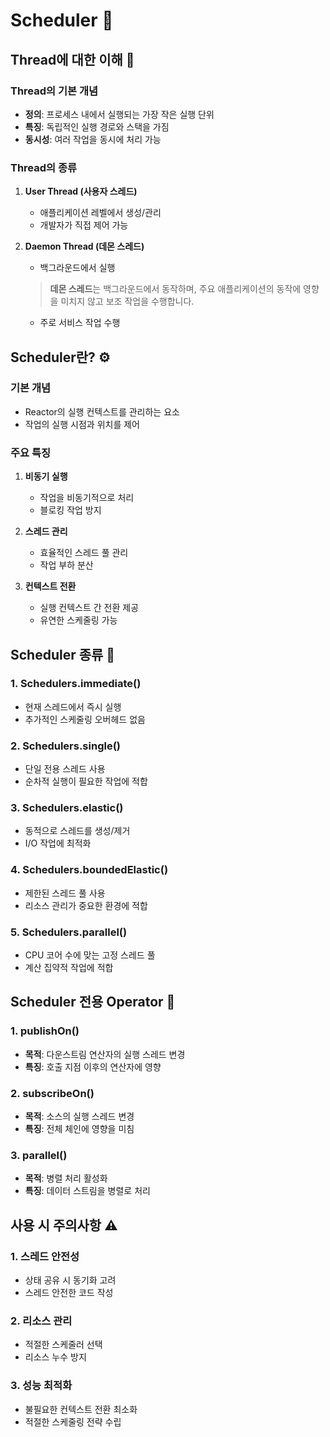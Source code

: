 # Scheduler 📘
  
## Thread에 대한 이해 🧵
  
### Thread의 기본 개념
- **정의**: 프로세스 내에서 실행되는 가장 작은 실행 단위
- **특징**: 독립적인 실행 경로와 스택을 가짐
- **동시성**: 여러 작업을 동시에 처리 가능
  
### Thread의 종류
1. **User Thread (사용자 스레드)**
   - 애플리케이션 레벨에서 생성/관리
   - 개발자가 직접 제어 가능
  
2. **Daemon Thread (데몬 스레드)**
   - 백그라운드에서 실행
   > **데몬 스레드**는 백그라운드에서 동작하며, 주요 애플리케이션의 동작에 영향을 미치지 않고 보조 작업을 수행합니다.
   - 주로 서비스 작업 수행
  
## Scheduler란? ⚙️
  
### 기본 개념
- Reactor의 실행 컨텍스트를 관리하는 요소
- 작업의 실행 시점과 위치를 제어
  
### 주요 특징
1. **비동기 실행**
   - 작업을 비동기적으로 처리
   - 블로킹 작업 방지
  
2. **스레드 관리**
   - 효율적인 스레드 풀 관리
   - 작업 부하 분산
  
3. **컨텍스트 전환**
   - 실행 컨텍스트 간 전환 제공
   - 유연한 스케줄링 가능
  
## Scheduler 종류 🎯
  
### 1. Schedulers.immediate()
- 현재 스레드에서 즉시 실행
- 추가적인 스케줄링 오버헤드 없음
  
### 2. Schedulers.single()
- 단일 전용 스레드 사용
- 순차적 실행이 필요한 작업에 적합
  
### 3. Schedulers.elastic()
- 동적으로 스레드를 생성/제거
- I/O 작업에 최적화
  
### 4. Schedulers.boundedElastic()
- 제한된 스레드 풀 사용
- 리소스 관리가 중요한 환경에 적합
  
### 5. Schedulers.parallel()
- CPU 코어 수에 맞는 고정 스레드 풀
- 계산 집약적 작업에 적합
  
## Scheduler 전용 Operator 💫
  
### 1. publishOn()
- **목적**: 다운스트림 연산자의 실행 스레드 변경
- **특징**: 호출 지점 이후의 연산자에 영향
  
### 2. subscribeOn()
- **목적**: 소스의 실행 스레드 변경
- **특징**: 전체 체인에 영향을 미침
  
### 3. parallel()
- **목적**: 병렬 처리 활성화
- **특징**: 데이터 스트림을 병렬로 처리
  
## 사용 시 주의사항 ⚠️
  
### 1. 스레드 안전성
- 상태 공유 시 동기화 고려
- 스레드 안전한 코드 작성
  
### 2. 리소스 관리
- 적절한 스케줄러 선택
- 리소스 누수 방지
  
### 3. 성능 최적화
- 불필요한 컨텍스트 전환 최소화
- 적절한 스케줄링 전략 수립
  
  